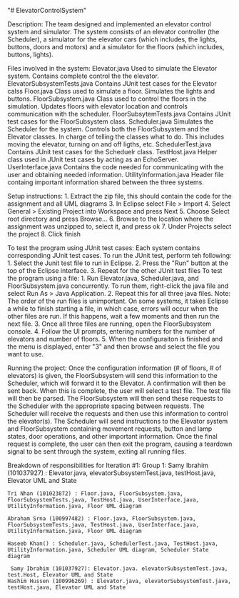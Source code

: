 "# ElevatorControlSystem" 

Description: The team designed and implemented an elevator control system and simulator. The system consists of an elevator
controller (the Scheduler), a simulator for the elevator cars (which includes, the lights, buttons, doors and motors)
and a simulator for the floors (which includes, buttons, lights).

Files involved in the system:
    Elevator.java
        Used to simulate the Elevator system. Contains complete control the the elevator.
    ElevatorSubsystemTests.java
        Contains JUnit test cases for the Elevator calss
    Floor.java
        Class used to simulate a floor. Simulates the lights and buttons.
    FloorSubsystem.java
        Class used to control the floors in the simulation. Updates floors with elevator location and controls communication with the scheduler.
    FloorSubsytemTests.java
        Contains JUnit test cases for the FloorSubsystem class.
    Scheduler.java
        Simulates the Scheduler for the system. Controls both the FloorSubsystem and the Elevator classes. In charge of telling the classes what to do. This includes moving the elevator, turning on and off ligths, etc.
    SchedulerTest.java
        Contains JUnit test cases for the Scheduelr class.
    TestHost.java
        Helper class used in JUnit test cases by acting as an EchoServer.
    UserInterface.java
        Contains the code needed for communicating with the user and obtaining needed information.
    UtilityInformation.java
        Header file containg important information shared between the three systems.
        
Setup instructions: 
	1. Extract the zip file, this should contain the code for the assignment and all UML diagrams
	3. In Eclipse select File > Import 
	4. Select General > Existing Project into Workspace and press Next
	5. Choose Select root directory and press Browse...
	6. Browse to the location where the assignment was unzipped to, select it, and press ok
	7. Under Projects select the project 
	8. Click finish

To test the program using JUnit test cases:
  Each system contains corresponding JUnit test cases. To run the JUnit test, perform teh following:
    1. Select the Junit test file to run in Eclipse.
    2. Press the "Run" button at the top of the Eclipse interface.
    3. Repeat for the other JUnit test files
To test the program using a file: 
	1. Run Elevator.java, Scheduler.java, and FloorSubsystem.java concurrently.
	      To run them, right-click the java file and select Run As > Java Application.
	2. Repeat this for all three java files.
	      Note: The order of the run files is unimportant. On some systems, it takes Eclipse a while to finish starting a file, in which case, errors will occur when the other files are run. If this happens, wait a few moments and then run the next file.
  3. Once all three files are running, open the FloorSubsystem console.
  4. Follow the UI prompts, entering numbers for the number of elevators and number of floors.
  5. When the configuraiton is finished and the menu is displayed, enter "3" and then browse and select the file you want to use.

Running the project: 
	Once the configuration information (# of floors, # of elevators) is given, the FloorSubsystem will send this information to the Scheduler, which will forward it to the Elevator. A confirmation will then be sent back.
  When this is complete, the user will select a test file.
  The test file will then be parsed.
  The FloorSubsystem will then send these requests to the Scheduler with the appropriate spacing between requests.
  The Scheduler will receive the requests and then use this information to control the elevator(s).
  The Scheduler will send instructions to the Elevator system and FloorSubsystem containing movement requests, button and lamp states, door operations, and other important information.
  Once the final request is complete, the user can then exit the program, causing a teardown signal to be sent through the system, exiting all running files.

Breakdown of responsibilities for Iteration #1:
  Group 1: 
    Samy Ibrahim (101037927) : Elevator.java, elevatorSubsystemTest.java, testHost.java, Elevator UML and State

    Tri Nhan (101023872) : Floor.java, FloorSubsystem.java, FloorSubsystemTests.java, TestHost.java, UserInterface.java, UtilityInformation.java, Floor UML diagram

    Abraham Srna (100997482) : Floor.java, FloorSubsystem.java, FloorSubsystemTests.java, TestHost.java, UserInterface.java, UtilityInformation.java, Floor UML diagram

    Haseeb Khan() : Scheduler.java, SchedulerTest.java, TestHost.java, UtilityInformation.java, Scheduler UML diagram, Scheduler State diagram

     Samy Ibrahim (101037927): Elevator.java. elevatorSubsystemTest.java, test.Host, Elevator UML and State
    Hashim Hussen (100996269) : Elevator.java, elevatorSubsystemTest.java, testHost.java, Elevator UML and State
